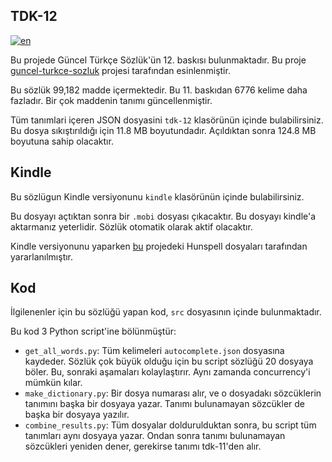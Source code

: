 ## TDK-12

[![en](https://img.shields.io/badge/lang-en-red.svg)](https://github.com/bora-7/tdk-12/blob/main/README.en.md)

Bu projede Güncel Türkçe Sözlük'ün 12. baskısı bulunmaktadır. Bu proje [guncel-turkce-sozluk](https://github.com/ogun/guncel-turkce-sozluk) projesi tarafından esinlenmiştir.

Bu sözlük 99,182 madde içermektedir. Bu 11. baskıdan 6776 kelime daha fazladır. Bir çok maddenin tanımı güncellenmiştir.

Tüm tanımlari içeren JSON dosyasini `tdk-12` klasörünün içinde bulabilirsiniz. Bu dosya sıkıştırıldığı için 11.8 MB boyutundadır. Açıldıktan sonra 124.8 MB boyutuna sahip olacaktır.

## Kindle

Bu sözlügun Kindle versiyonunu `kindle` klasörünün içinde bulabilirsiniz.

Bu dosyayı açtıktan sonra bir `.mobi` dosyası çıkacaktır. Bu dosyayı kindle'a aktarmanız yeterlidir. Sözlük otomatik olarak aktif olacaktır.

Kindle versiyonunu yaparken [bu](https://github.com/anezih/guncel-turkce-sozluk-kindle-kobo-stardict) projedeki Hunspell dosyaları tarafından yararlanılmıştır.

## Kod

İlgilenenler için bu sözlüğü yapan kod, `src` dosyasının içinde bulunmaktadır.

Bu kod 3 Python script'ine bölünmüştür:

- `get_all_words.py`: Tüm kelimeleri `autocomplete.json` dosyasına kaydeder. Sözlük çok büyük olduğu için bu script sözlüğü 20 dosyaya böler. Bu, sonraki aşamaları kolaylaştırır. Aynı zamanda concurrency'i mümkün kılar.
- `make_dictionary.py`: Bir dosya numarası alır, ve o dosyadakı sözcüklerin tanımını başka bir dosyaya yazar. Tanımı bulunamayan sözcükler de başka bir dosyaya yazılır.
- `combine_results.py`: Tüm dosyalar doldurulduktan sonra, bu script tüm tanımları aynı dosyaya yazar. Ondan sonra tanımı bulunamayan sözcükleri yeniden dener, gerekirse tanımı tdk-11'den alır.
